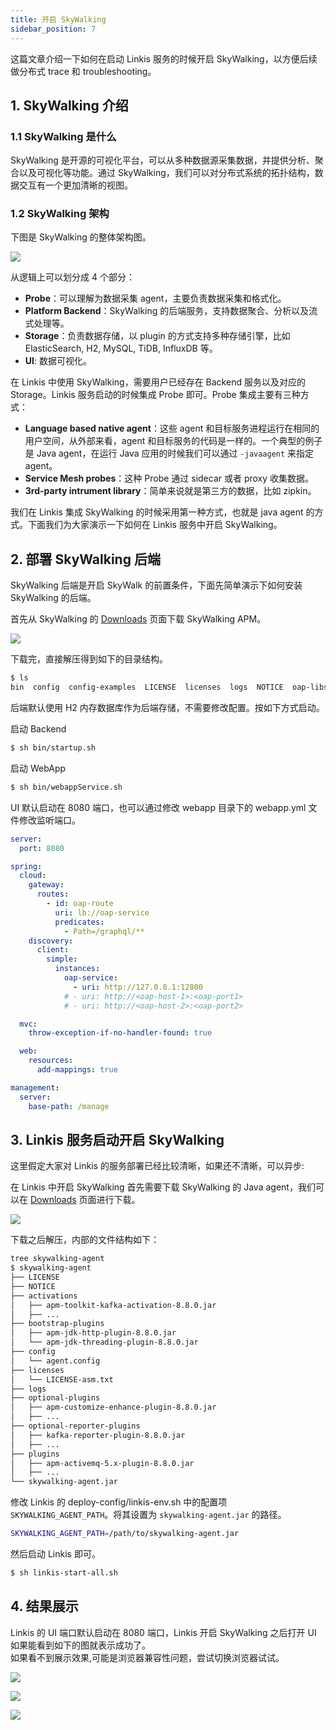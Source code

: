 ```yaml
---
title: 开启 SkyWalking
sidebar_position: 7
---
```

这篇文章介绍一下如何在启动 Linkis 服务的时候开启 SkyWalking，以方便后续做分布式 trace 和 troubleshooting。

## 1. SkyWalking 介绍

### 1.1 SkyWalking 是什么

SkyWalking 是开源的可视化平台，可以从多种数据源采集数据，并提供分析、聚合以及可视化等功能。通过 SkyWalking，我们可以对分布式系统的拓扑结构，数据交互有一个更加清晰的视图。



### 1.2 SkyWalking 架构

下图是 SkyWalking 的整体架构图。

![](/Images-zh/deployment/skywalking/SkyWalking_Architecture.png)

从逻辑上可以划分成 4 个部分：
* **Probe**：可以理解为数据采集 agent，主要负责数据采集和格式化。
* **Platform Backend**：SkyWalking 的后端服务，支持数据聚合、分析以及流式处理等。
* **Storage**：负责数据存储，以 plugin 的方式支持多种存储引擎，比如 ElasticSearch, H2, MySQL, TiDB, InfluxDB 等。
* **UI**: 数据可视化。

在 Linkis 中使用 SkyWalking，需要用户已经存在 Backend 服务以及对应的 Storage。Linkis 服务启动的时候集成 Probe 即可。Probe 集成主要有三种方式：
* **Language based native agent**：这些 agent 和目标服务进程运行在相同的用户空间，从外部来看，agent 和目标服务的代码是一样的。一个典型的例子是 Java agent，在运行 Java 应用的时候我们可以通过 `-javaagent` 来指定 agent。
* **Service Mesh probes**：这种 Probe 通过 sidecar 或者 proxy 收集数据。
* **3rd-party intrument library**：简单来说就是第三方的数据，比如 zipkin。

我们在 Linkis 集成 SkyWalking 的时候采用第一种方式，也就是 java agent 的方式。下面我们为大家演示一下如何在 Linkis 服务中开启 SkyWalking。

## 2. 部署 SkyWalking 后端

SkyWalking 后端是开启 SkyWalk 的前置条件，下面先简单演示下如何安装 SkyWalking 的后端。

首先从 SkyWalking 的 [Downloads](https://skywalking.apache.org/downloads/) 页面下载 SkyWalking APM。

![](/Images-zh/deployment/skywalking/SkyWalking_APM_Download.png)

下载完，直接解压得到如下的目录结构。

```bash
$ ls
bin  config  config-examples  LICENSE  licenses  logs  NOTICE  oap-libs  README.txt  tools  webapp
```

后端默认使用 H2 内存数据库作为后端存储，不需要修改配置。按如下方式启动。

启动 Backend
```bash
$ sh bin/startup.sh
```

启动 WebApp
```bash
$ sh bin/webappService.sh
```

UI 默认启动在 8080 端口，也可以通过修改 webapp 目录下的 webapp.yml 文件修改监听端口。

```yaml
server:
  port: 8080

spring:
  cloud:
    gateway:
      routes:
        - id: oap-route
          uri: lb://oap-service
          predicates:
            - Path=/graphql/**
    discovery:
      client:
        simple:
          instances:
            oap-service:
              - uri: http://127.0.0.1:12800
            # - uri: http://<oap-host-1>:<oap-port1>
            # - uri: http://<oap-host-2>:<oap-port2>

  mvc:
    throw-exception-if-no-handler-found: true

  web:
    resources:
      add-mappings: true

management:
  server:
    base-path: /manage
```

## 3. Linkis 服务启动开启 SkyWalking

这里假定大家对 Linkis 的服务部署已经比较清晰，如果还不清晰，可以异步: 

在 Linkis 中开启 SkyWalking 首先需要下载 SkyWalking 的 Java agent，我们可以在 [Downloads](https://skywalking.apache.org/downloads/) 页面进行下载。

![](/Images-zh/deployment/skywalking/SkyWalking_Agent_Download.png)

下载之后解压，内部的文件结构如下：
```bash
tree skywalking-agent                                   
$ skywalking-agent
├── LICENSE
├── NOTICE
├── activations
│   ├── apm-toolkit-kafka-activation-8.8.0.jar
│   ├── ...
├── bootstrap-plugins
│   ├── apm-jdk-http-plugin-8.8.0.jar
│   └── apm-jdk-threading-plugin-8.8.0.jar
├── config
│   └── agent.config
├── licenses
│   └── LICENSE-asm.txt
├── logs
├── optional-plugins
│   ├── apm-customize-enhance-plugin-8.8.0.jar
│   ├── ...
├── optional-reporter-plugins
│   ├── kafka-reporter-plugin-8.8.0.jar
│   ├── ...
├── plugins
│   ├── apm-activemq-5.x-plugin-8.8.0.jar
│   ├── ...
└── skywalking-agent.jar
```

修改 Linkis 的 deploy-config/linkis-env.sh 中的配置项 `SKYWALKING_AGENT_PATH`。将其设置为 `skywalking-agent.jar` 的路径。
```bash
SKYWALKING_AGENT_PATH=/path/to/skywalking-agent.jar
```

然后启动 Linkis 即可。
```bash
$ sh linkis-start-all.sh
```

## 4. 结果展示
Linkis 的 UI 端口默认启动在 8080 端口，Linkis 开启 SkyWalking 之后打开 UI 如果能看到如下的图就表示成功了。  
如果看不到展示效果,可能是浏览器兼容性问题，尝试切换浏览器试试。

![](/Images-zh/deployment/skywalking/SkyWalking_UI_Dashboard.png)

![](/Images-zh/deployment/skywalking/SkyWalking_UI_Dashboard2.png)

![](/Images-zh/deployment/skywalking/SkyWalking_Topology.png)

